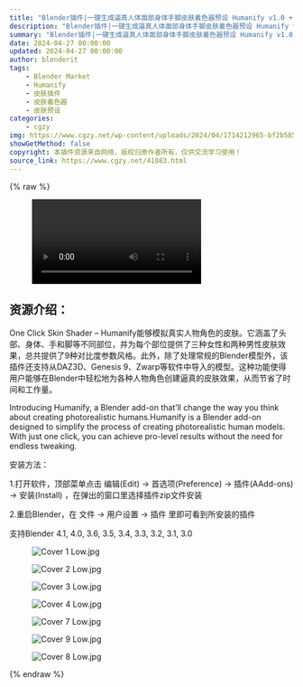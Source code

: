 ```yaml
---
title: "Blender插件|一键生成逼真人体面部身体手脚皮肤着色器预设 Humanify v1.0 + 视频教程"
description: "Blender插件|一键生成逼真人体面部身体手脚皮肤着色器预设 Humanify v1.0 + 视频教程"
summary: "Blender插件|一键生成逼真人体面部身体手脚皮肤着色器预设 Humanify v1.0 + 视频教程"
date: 2024-04-27 00:00:00
updated: 2024-04-27 00:00:00
author: blenderit
tags: 
    - Blender Market
    - Humanify
    - 皮肤插件
    - 皮肤着色器
    - 皮肤预设
categories:
    - cgzy
img: https://www.cgzy.net/wp-content/uploads/2024/04/1714212965-bf2b585aaeb7a04.webp
showGetMethod: false
copyright: 本插件资源来自网络，版权归原作者所有，仅供交流学习使用！
source_link: https://www.cgzy.net/41083.html
---
```


{% raw %}
<figure class="wp-block-video aligncenter"><video controls src="http://cloud.video.taobao.com/play/u/null/p/1/e/6/t/1/459835165629.mp4"></video></figure><div class="wp-block-pandastudio-title"><div class="title_style_01"><h2 id="h2-0">资源介绍：</h2></div></div><p class="is-style-text-indent-2em">One Click Skin Shader – Humanify能够模拟真实人物角色的皮肤。它涵盖了头部、身体、手和脚等不同部位，并为每个部位提供了三种女性和两种男性皮肤效果，总共提供了9种对比度参数风格。此外，除了处理常规的Blender模型外，该插件还支持从DAZ3D、Genesis 9、Zwarp等软件中导入的模型。这种功能使得用户能够在Blender中轻松地为各种人物角色创建逼真的皮肤效果，从而节省了时间和工作量。</p><p>Introducing Humanify, a Blender add-on that’ll change the way you think about creating photorealistic humans.Humanify is a Blender add-on designed to simplify the process of creating photorealistic human models. With just one click, you can achieve pro-level results without the need for endless tweaking.</p><div class="wp-block-pandastudio-title"><div class="title_style_01"><p>安装方法：</p></div></div><p>1.打开软件，顶部菜单点击 编辑(Edit) → 首选项(Preference) → 插件(AAdd-ons) → 安装(Install) ，在弹出的窗口里选择插件zip文件安装</p><p>2.重启Blender，在 文件 → 用户设置 → 插件 里即可看到所安装的插件</p><div class="wp-block-pandastudio-tips"><div class="tip success "><p>支持Blender 4.1, 4.0, 3.6, 3.5, 3.4, 3.3, 3.2, 3.1, 3.0</p>
</div></div><div class="wp-block-image is-style-border-round-and-with-shadow">
<figure class="aligncenter"><img decoding="async" src="https://img.alicdn.com/imgextra/i4/717183932/O1CN0188NeB31euuHZszNeI_!!717183932.jpg" alt="Cover 1 Low.jpg" title="Blender插件|一键生成逼真人体面部身体手脚皮肤着色器预设 Humanify v1.0 + 视频教程"></figure></div><div class="wp-block-image is-style-border-round-and-with-shadow">
<figure class="aligncenter"><img decoding="async" src="https://img.alicdn.com/imgextra/i3/717183932/O1CN018O0Uyq1euuHafjZls_!!717183932.jpg" alt="Cover 2 Low.jpg" title="Blender插件|一键生成逼真人体面部身体手脚皮肤着色器预设 Humanify v1.0 + 视频教程"></figure></div><div class="wp-block-image is-style-border-round-and-with-shadow">
<figure class="aligncenter"><img decoding="async" src="https://img.alicdn.com/imgextra/i2/717183932/O1CN016EcuLw1euuHeYdKd6_!!717183932.jpg" alt="Cover 3 Low.jpg" title="Blender插件|一键生成逼真人体面部身体手脚皮肤着色器预设 Humanify v1.0 + 视频教程"></figure></div><div class="wp-block-image is-style-border-round-and-with-shadow">
<figure class="aligncenter"><img decoding="async" src="https://img.alicdn.com/imgextra/i3/717183932/O1CN01EWHJwA1euuHc2ZIvh_!!717183932.jpg" alt="Cover 4 Low.jpg" title="Blender插件|一键生成逼真人体面部身体手脚皮肤着色器预设 Humanify v1.0 + 视频教程"></figure></div><div class="wp-block-image is-style-border-round-and-with-shadow">
<figure class="aligncenter"><img decoding="async" src="https://img.alicdn.com/imgextra/i2/717183932/O1CN01U4P6HY1euuHaZvChG_!!717183932.jpg" alt="Cover 7 Low.jpg" title="Blender插件|一键生成逼真人体面部身体手脚皮肤着色器预设 Humanify v1.0 + 视频教程"></figure></div><div class="wp-block-image is-style-border-round-and-with-shadow">
<figure class="aligncenter"><img decoding="async" src="https://img.alicdn.com/imgextra/i2/717183932/O1CN011c3sgM1euuHaZuruB_!!717183932.jpg" alt="Cover 9 Low.jpg" title="Blender插件|一键生成逼真人体面部身体手脚皮肤着色器预设 Humanify v1.0 + 视频教程"></figure></div><div class="wp-block-image is-style-border-round-and-with-shadow">
<figure class="aligncenter"><img decoding="async" src="https://img.alicdn.com/imgextra/i1/717183932/O1CN0128SEfQ1euuHeYfwk4_!!717183932.jpg" alt="Cover 8 Low.jpg" title="Blender插件|一键生成逼真人体面部身体手脚皮肤着色器预设 Humanify v1.0 + 视频教程"></figure></div>
<div style="display: none">cgzy</div>
{% endraw %}
